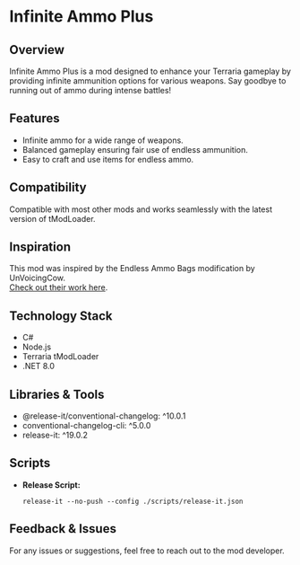 # Infinite Ammo Plus

## Overview
Infinite Ammo Plus is a mod designed to enhance your Terraria gameplay by providing infinite ammunition options for various weapons. Say goodbye to running out of ammo during intense battles!

## Features
- Infinite ammo for a wide range of weapons.
- Balanced gameplay ensuring fair use of endless ammunition.
- Easy to craft and use items for endless ammo.

## Compatibility
Compatible with most other mods and works seamlessly with the latest version of tModLoader.

## Inspiration
This mod was inspired by the Endless Ammo Bags modification by UnVoicingCow.  
[Check out their work here](https://github.com/A-W031403/EndlessAmmoBags1.4.4.9).

## Technology Stack
- C#
- Node.js
- Terraria tModLoader
- .NET 8.0

## Libraries & Tools
- @release-it/conventional-changelog: ^10.0.1
- conventional-changelog-cli: ^5.0.0
- release-it: ^19.0.2

## Scripts
- **Release Script:**
    ```
    release-it --no-push --config ./scripts/release-it.json
    ```

## Feedback & Issues
For any issues or suggestions, feel free to reach out to the mod developer.